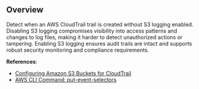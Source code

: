 ## Overview

Detect when an AWS CloudTrail trail is created without S3 logging enabled. Disabling S3 logging compromises visibility into access patterns and changes to log files, making it harder to detect unauthorized actions or tampering. Enabling S3 logging ensures audit trails are intact and supports robust security monitoring and compliance requirements.

**References**:
- [Configuring Amazon S3 Buckets for CloudTrail](https://docs.aws.amazon.com/awscloudtrail/latest/userguide/create-s3-bucket-policy-for-cloudtrail.html)
- [AWS CLI Command: put-event-selectors](https://awscli.amazonaws.com/v2/documentation/api/latest/reference/cloudtrail/put-event-selectors.html)